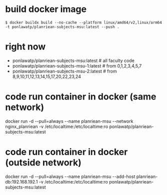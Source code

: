 # build docker image

```
$ docker buildx build --no-cache --platform linux/amd64/v2,linux/arm64 -t ponlawatp/planriean-subjects-msu:latest --push .
```

# right now

- ponlawatp/planriean-subjects-msu:latest # all faculty code
- ponlawatp/planriean-subjects-msu-1:latest # from 0,1,2,3,4,5,7
- ponlawatp/planriean-subjects-msu-2:latest # from 8,9,10,11,12,13,14,15,17,20,22,23,24

# code run container in docker (same network)

docker run -d --pull=always --name planriean-msu --network nginx_planriean -v /etc/localtime:/etc/localtime:ro ponlawatp/planriean-subjects-msu:latest

# code run container in docker (outside network)

docker run -d --pull=always --name planriean-msu --add-host planriean-db:192.168.192.1 -v /etc/localtime:/etc/localtime:ro ponlawatp/planriean-subjects-msu:latest
